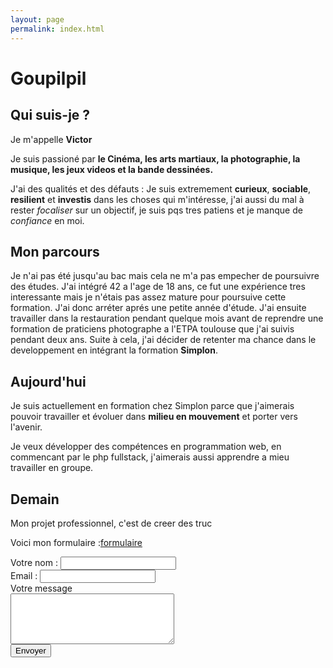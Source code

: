 ```yaml
---
layout: page
permalink: index.html
---
```

# Goupilpil

## Qui suis-je ?

Je m'appelle **Victor**

Je suis passioné par **le Cinéma, les arts martiaux, la photographie, la musique, les jeux videos et la bande dessinées.**

J'ai des qualités et des défauts :
Je suis extremement **curieux**, **sociable**, **resilient** et **investis** dans les choses qui m'intéresse, j'ai aussi du mal à rester *focaliser* sur un objectif, je suis pqs tres patiens et je manque de *confiance* en moi.

## Mon parcours

Je n'ai pas été jusqu'au bac mais cela ne m'a pas empecher de poursuivre des études. J'ai intégré 42 a l'age de 18 ans, ce fut une expérience tres interessante mais je n'étais pas assez mature pour poursuive cette formation. J'ai donc arréter aprés une petite année d'étude. 
J'ai ensuite travailler dans la restauration pendant quelque mois avant de reprendre une formation de praticiens photographe a l'ETPA toulouse que j'ai suivis pendant deux ans. Suite à cela, j'ai décider de retenter ma chance dans le developpement en intégrant la formation **Simplon**.

## Aujourd'hui

Je suis actuellement en formation chez Simplon parce que j'aimerais pouvoir travailler et évoluer dans **milieu en mouvement** et porter vers l'avenir.

Je veux développer des compétences en programmation web, en commencant par le php fullstack, j'aimerais aussi apprendre a mieu travailler en groupe. 

## Demain

Mon projet professionnel, c'est de creer des truc 

Voici mon formulaire :[formulaire](
form.html "Mon Bric à Brac")

<div class="burger">
      <form action="https://formspree.io/vibucho@gmail.com" method="POST">
            <div class="bun-top">
                  <label>Votre nom :</label>
                  <input type="text" name="name" required>
            </div>
            <div class="tomato">
            	<label>Email :</label>
                  <input type="text" name="mail" required>
            </div>
            <div class="cheese"></div>
            <div class="onion"></div>
            <div class="patty">
                  <label>Votre message</label><br>
      	      <textarea name="message" id="ameliorer" rows="5" cols="30" required></textarea>
            </div>
            <div class="bun-bottom"> 
                  <input type="submit" value="Envoyer"/>
            </div>
      </form>
      <div class="plate"></div>
</div>

